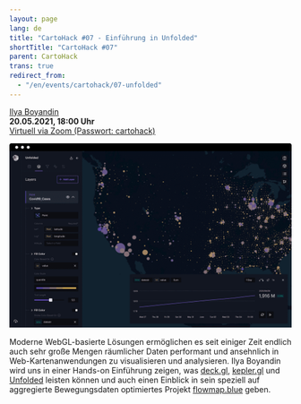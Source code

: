 ```yaml
---
layout: page
lang: de
title: "CartoHack #07 - Einführung in Unfolded"
shortTitle: "CartoHack #07" 
parent: CartoHack
trans: true
redirect_from:
  - "/en/events/cartohack/07-unfolded"
---
```




<a href="https://ilya.boyandin.me/">Ilya Boyandin</a><br />
<strong>20.05.2021, 18:00 Uhr</strong><br />
<a href="https://hcu-hamburg.zoom.us/j/86973076439">Virtuell via Zoom (Passwort: cartohack)</a>

![CartoHack #07](/images/cartohack/07-unfolded.png)

Moderne WebGL-basierte Lösungen ermöglichen es seit einiger Zeit endlich auch sehr große Mengen räumlicher Daten performant und ansehnlich in Web-Kartenanwendungen zu visualisieren und analysieren. Ilya Boyandin wird uns in einer Hands-on Einführung zeigen, was [deck.gl](https://deck.gl/), [kepler.gl](https://kepler.gl/) und [Unfolded](https://www.unfolded.ai/) leisten können und auch einen Einblick in sein speziell auf aggregierte Bewegungsdaten optimiertes Projekt [flowmap.blue](https://flowmap.blue/) geben.

